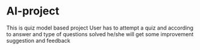 # AI-project
This is quiz model based project 
User has to attempt a quiz and according to answer and type of questions solved he/she will get 
some improvement suggestion and feedback
